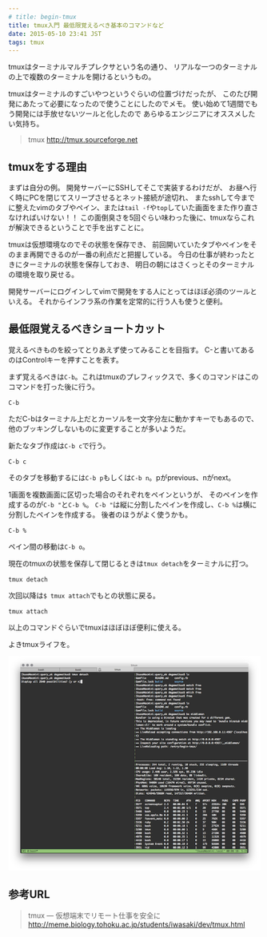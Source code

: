 ```yaml
---
# title: begin-tmux
title: tmux入門 最低限覚えるべき基本のコマンドなど
date: 2015-05-10 23:41 JST
tags: tmux
---
```


tmuxはターミナルマルチプレクサという名の通り、
リアルな一つのターミナルの上で複数のターミナルを開けるというもの。

tmuxはターミナルのすごいやつというぐらいの位置づけだったが、
このたび開発にあたって必要になったので使うことにしたのでメモ。
使い始めて1週間でもう開発には手放せないツールと化したので
あらゆるエンジニアにオススメしたい気持ち。

> tmux
> http://tmux.sourceforge.net

## tmuxをする理由

まずは自分の例。
開発サーバーにSSHしてそこで実装するわけだが、
お昼へ行く時にPCを閉じてスリープさせるとネット接続が途切れ、
またsshして今までに整えたvimのタブやペイン、または`tail -f`や`top`していた画面をまた作り直さなければいけない！！
この面倒臭さを5回ぐらい味わった後に、tmuxならこれが解決できるということで手を出すことに。

tmuxは仮想環境なのでその状態を保存でき、
前回開いていたタブやペインをそのまま再開できるのが一番の利点だと把握している。
今日の仕事が終わったときにターミナルの状態を保存しておき、
明日の朝にはさくっとそのターミナルの環境を取り戻せる。

開発サーバーにログインしてvimで開発をする人にとってはほぼ必須のツールといえる。
それからインフラ系の作業を定常的に行う人も使うと便利。

## 最低限覚えるべきショートカット

覚えるべきものを絞ってとりあえず使ってみることを目指す。
C-と書いてあるのはControlキーを押すことを表す。

まず覚えるべきは`C-b`。これはtmuxのプレフィックスで、多くのコマンドはこのコマンドを打った後に行う。

```
C-b
```

ただC-bはターミナル上だとカーソルを一文字分左に動かすキーでもあるので、
他のブッキングしないものに変更することが多いようだ。

新たなタブ作成は`C-b c`で行う。

```
C-b c
```

そのタブを移動するには`C-b p`もしくは`C-b n`。pがprevious、nがnext。

1画面を複数画面に区切った場合のそれぞれをペインというが、
そのペインを作成するのが`C-b "`と`C-b %`。
`C-b "`は縦に分割したペインを作成し、`C-b %`は横に分割したペインを作成する。
後者のほうがよく使うかも。

```
C-b %
```

ペイン間の移動は`C-b o`。

現在のtmuxの状態を保存して閉じるときは`tmux detach`をターミナルに打つ。

```
tmux detach
```

次回以降は`$ tmux attach`でもとの状態に戻る。

```
tmux attach
```

以上のコマンドぐらいでtmuxはほぼほぼ便利に使える。

よきtmuxライフを。

![tmux](tmux.png)

## 参考URL

> tmux — 仮想端末でリモート仕事を安全に
> http://meme.biology.tohoku.ac.jp/students/iwasaki/dev/tmux.html
